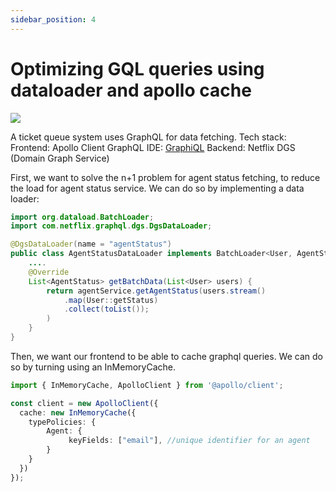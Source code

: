 ```yaml
---
sidebar_position: 4
---
```


# Optimizing GQL queries using dataloader and apollo cache

![](/img/symphony.jpeg) 

A ticket queue system uses GraphQL for data fetching.
Tech stack:
Frontend: Apollo Client
GraphQL IDE: [GraphiQL](https://team.atlassian.com/gateway/api/graphql)
Backend: Netflix DGS (Domain Graph Service)


First, we want to solve the n+1 problem for agent status fetching, to reduce the load for agent status service. We can do so by implementing a data loader:


```java
import org.dataload.BatchLoader;
import com.netflix.graphql.dgs.DgsDataLoader;

@DgsDataLoader(name = "agentStatus")
public class AgentStatusDataLoader implements BatchLoader<User, AgentStatus> {
    ....
    @Override
    List<AgentStatus> getBatchData(List<User> users) {
        return agentService.getAgentStatus(users.stream()
            .map(User::getStatus)
            .collect(toList());
        )
    }
}
```

Then, we want our frontend to be able to cache graphql queries. We can do so by turning using an InMemoryCache.

```typescript
import { InMemoryCache, ApolloClient } from '@apollo/client';

const client = new ApolloClient({
  cache: new InMemoryCache({
    typePolicies: {
        Agent: {
             keyFields: ["email"], //unique identifier for an agent
        }
    }
  })
});
```